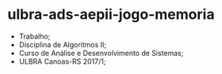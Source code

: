 # ulbra-ads-aepii-jogo-memoria

- Trabalho;
- Disciplina de Algoritmos II;
- Curso de Análise e Desenvolvimento de Sistemas;
- ULBRA Canoas-RS 2017/1;
